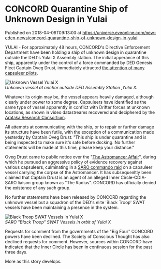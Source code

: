 # CONCORD Quarantine Ship of Unknown Design in Yulai
Published on 2018-04-09T09:13:00 at https://universe.eveonline.com/new-eden-news/concord-quarantine-ship-of-unknown-design-in-yulai

YULAI - For approximately 48 hours, CONCORD's Directive Enforcement Department have been holding a ship of unknown design in quarantine outside the DED's Yulai X Assembly station. The initial apperance of this ship, apparently under the control of a force commanded by DED Genesis Fleet Captain Oveg Drust, immediately attracted [the attention of many capsuleer pilots](https://www.youtube.com/watch?v=GfeHyXT3Wq4).

![Unknown Vessel Yulai X](https://web.ccpgamescdn.com/fiction/eveonline/worldnews/images/unknown_vessel_yulai_x.png)  
_Unknown vessel at anchor outside DED Assembly Station ,Yulai X._

Whatever its origin may be, the vessel appears heavily damaged, although clearly under power to some degree. Capsuleers have identified as the same type of vessel apparently in conflict with Drifter forces at unknown locations, as shown in video datastreams recovered and deciphered by the [Arataka Research Consortium](https://www.youtube.com/watch?v=twDAwZQsr7w).

All attempts at communicating with the ship, or to repair or further damage its structure have been futile, with the exception of a communication made yesterday by Captain Oveg Drust:  "This ship is under quarantine and is being inspected to make sure it's safe before docking. No further statements will be made at this time, please keep your distance."

Oveg Drust came to public notice over the "[The Astromancer Affair](https://community.eveonline.com/news/news-channels/world-news/soe-splinter-group-claims-timebase-mission-a-cover-for-concord-black-ops-anti-drifter-experiment/)", during which he pursued an aggressive policy of evidence recovery against various capsuleers, culminating in a [SARO commando raid](https://community.eveonline.com/news/news-channels/world-news/concord-deploys-assault-commandos-and-sanctions-in-the-aftermath-of-attack-on-science-mission/) on a capsuleer vessel carrying the corpse of the Astromancer. It has subsequenltly been claimed that Captain Drust is an agent of an alleged Inner Circle-CDIA-SARO liaison group known as "The Radius". CONCORD has officially denied the existence of any such group.

No further statements have been released by CONCORD regarding the unknown vessel but a squadron of the DED's elite 'Black Troop' SWAT vessels have been maintaining a presence in the system.

![Black Troop SWAT Vessels in Yulai X](https://web.ccpgamescdn.com/fiction/eveonline/worldnews/images/black_troop_yulai_x.png)  
_SARO "Black Troop" SWAT Vessels in orbit of Yulai X_

Requests for comment from the governments of the "Big Four" CONCORD powers have been declined. The Society of Conscious Thought has also declined requests for comment. However, sources within CONCORD have indicated that the Inner Circle has been in continuous session for the past three days.

More as this story develops.

